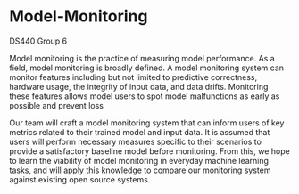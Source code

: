 # Model-Monitoring
DS440 Group 6

Model monitoring is the practice of measuring model performance. As a field, model monitoring is broadly defined. A model monitoring system can monitor features including but not limited to predictive correctness, hardware usage, the integrity of input data, and data drifts. Monitoring these features allows model users to spot model malfunctions as early as possible and prevent loss

Our team will craft a model monitoring system that can inform users of key metrics related to their trained model and input data. It is assumed that users will perform necessary measures specific to their scenarios to provide a satisfactory baseline model before monitoring. From this, we hope to learn the viability of model monitoring in everyday machine learning tasks, and will apply this knowledge to compare our monitoring system against existing open source systems.
